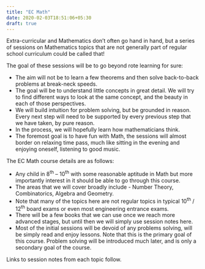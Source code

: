 ```yaml
---
title: "EC Math"
date: 2020-02-03T18:51:06+05:30
draft: true
---
```


Extra-curricular and Mathematics don’t often go hand in hand, but a series of sessions on Mathematics topics that are not generally part of regular school curriculum could be called that! 

The goal of these sessions will be to go beyond rote learning for sure:

- The aim will not be to learn a few theorems and then solve back-to-back problems at break-neck speeds.
- The goal will be to understand little concepts in great detail. We will try to find different ways to look at the same concept, and the beauty in each of those perspectives.
- We will build intuition for problem solving, but be grounded in reason. Every next step will need to be supported by every previous step that we have taken, by pure reason.
- In the process, we will hopefully learn how mathematicians think.
- The foremost goal is to have fun with Math, the sessions will almost border on relaxing time pass, much like sitting in the evening and enjoying oneself, listening to good music.

The EC Math course details are as follows:

- Any child in 8<sup>th</sup> – 10<sup>th</sup> with some reasonable aptitude in Math but more importantly interest in it should be able to go through this course.
- The areas that we will cover broadly include - Number Theory, Combinatorics, Algebra and Geometry. 
- Note that many of the topics here are not regular topics in typical 10<sup>th</sup> / 12<sup>th</sup> board exams or even most engineering entrance exams.
- There will be a few books that we can use once we reach more advanced stages, but until then we will simply use session notes here.
- Most of the initial sessions will be devoid of any problems solving, will be simply read and enjoy lessons. Note that this is the primary goal of this course. Problem solving will be introduced much later, and is only a secondary goal of the course.

Links to session notes from each topic follow.
